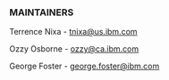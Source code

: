 ### MAINTAINERS

Terrence Nixa - tnixa@us.ibm.com

Ozzy Osborne - ozzy@ca.ibm.com

George Foster - george.foster@ibm.com